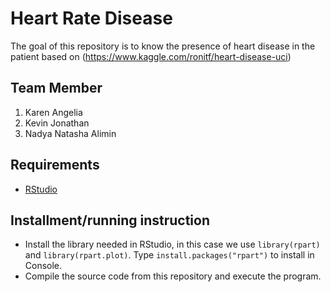 # Heart Rate Disease
The goal of this repository is to know the presence of heart disease in the patient based on (https://www.kaggle.com/ronitf/heart-disease-uci)

## Team Member
1. Karen Angelia
2. Kevin Jonathan
3. Nadya Natasha Alimin

## Requirements
- [RStudio](https://www.rstudio.com/)

## Installment/running instruction
- Install the library needed in RStudio, in this case we use `library(rpart)` and `library(rpart.plot)`. Type `install.packages("rpart")` to install in Console.
- Compile the source code from this repository and execute the program.
